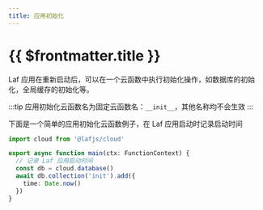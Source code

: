 ```yaml
---
title: 应用初始化
---
```


# {{ $frontmatter.title }}

Laf 应用在重新启动后，可以在一个云函数中执行初始化操作，如数据库的初始化，全局缓存的初始化等。

:::tip
应用初始化云函数名为固定云函数名：`__init__`，其他名称均不会生效
:::

下面是一个简单的应用初始化云函数例子，在 Laf 应用启动时记录启动时间

```typescript
import cloud from '@lafjs/cloud'

export async function main(ctx: FunctionContext) {
  // 记录 Laf 应用启动时间
  const db = cloud.database()
  await db.collection('init').add({
    time: Date.now()
  })
}
```
